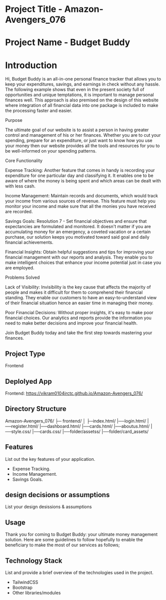 # Project Title - Amazon-Avengers_076

# Project Name - Budget Buddy

# Introduction

Hi, Budget Buddy is an all-in-one personal finance tracker that allows you to keep your expenditures, savings, and earnings in check without any hassle. The following example shows that even in the present society full of opportunities and unique temptations, it is important to manage personal finances well. This approach is also premised on the design of this website where integration of all financial data into one package is included to make the processing faster and easier.

Purpose

The ultimate goal of our website is to assist a person in having greater control and management of his or her finances. Whether you are to cut your spending, prepare for an expenditure, or just want to know how you use your money then our website provides all the tools and resources for you to be well-informed on your spending patterns.

Core Functionality

Expense Tracking: Another feature that comes in handy is recording your expenditure for one particular day and classifying it. It enables one to be aware of where the money is being spent and which areas can be dealt with with less cash.

Income Management: Maintain records and documents, which would track your income from various sources of revenue. This feature must help you monitor your income and make sure that all the monies you have received are recorded.

Savings Goals: Resolution 7 - Set financial objectives and ensure that expectancies are formulated and monitored. It doesn't matter if you are accumulating money for an emergency, a coveted vacation or a certain purchase, our solution keeps you motivated toward said goal and daily financial achievements.

Financial Insights: Obtain helpful suggestions and tips for improving your financial management with our reports and analysis. They enable you to make intelligent choices that enhance your income potential just in case you are employed.

Problems Solved

Lack of Visibility: Invisibility is the key cause that affects the majority of people and makes it difficult for them to comprehend their financial standing. They enable our customers to have an easy-to-understand view of their financial situation hence an easier time in managing their money.

Poor Financial Decisions: Without proper insights, it's easy to make poor financial choices. Our analytics and reports provide the information you need to make better decisions and improve your financial health.

Join Budget Buddy today and take the first step towards mastering your finances.

## Project Type

Frontend

## Deplolyed App

Frontend: https://vikram0104irctc.github.io/Amazon-Avengers_076/

## Directory Structure

Amazon-Avengers_076/
├─ frontend/
│ ├─index.html/
|──login.html/
|──register.html/
|──dashboard.html/
|──cards.html/
|──aboutus.html/
|──style.css/
|──cards.css/
|──folder/assetss/
|──folder/card_assets/

## Features

List out the key features of your application.

- Expense Tracking.
- Income Management.
- Savings Goals.

## design decisions or assumptions

List your design desissions & assumptions

## Usage

Thank you for coming to Budget Buddy: your ultimate money management solution. Here are some guidelines to follow hopefully to enable the beneficiary to make the most of our services as follows;

## Technology Stack

List and provide a brief overview of the technologies used in the project.

- TailwindCSS
- Bootstrap
- Other libraries/modules
